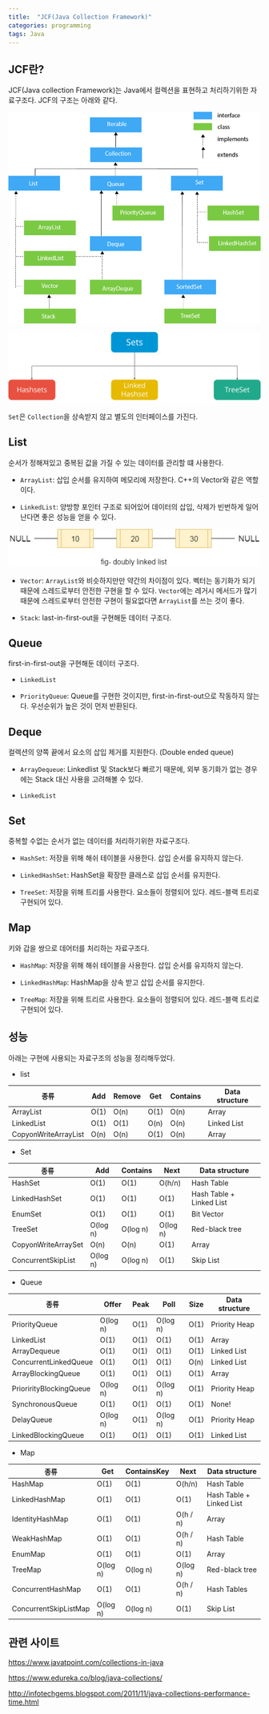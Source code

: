 ```yaml
---
title:  "JCF(Java Collection Framework)"
categories: programming
tags: Java
---
```


## JCF란?

JCF(Java collection Framework)는 Java에서 컬렉션을 표현하고 처리하기위한 자료구조다. JCF의 구조는 아래와 같다.

![java-collection-hierarchy](/assets/images/java-collection-hierarchy.png)

![types-of-sets](/assets/images/types-of-sets.png)

`Set`은 `Collection`을 상속받지 않고 별도의 인터페이스를 가진다.

## List

순서가 정해져있고 중복된 값을 가질 수 있는 데이터를 관리할 떄 사용한다.

- `ArrayList`: 삽입 순서를 유지하여 메모리에 저장한다. C++의 Vector와 같은 역할이다.

- `LinkedList`: 양방향 포인터 구조로 되어있어 데이터의 삽입, 삭제가 빈번하게 일어난다면 좋은 성능을 얻을 수 있다.

![doubly-linked-list](/assets/images/doubly-linked-list.png)

- `Vector`: `ArrayList`와 비슷하지만만 약간의 차이점이 있다. 벡터는 동기화가 되기때문에 스레드로부터 안전한 구현을 할 수 있다. `Vector`에는 레거시 메서드가 많기 때문에 스레드로부터 안전한 구현이 필요없다면 `ArrayList`를 쓰는 것이 좋다.

- `Stack`: last-in-first-out을 구현해둔 데이터 구조다.

## Queue

first-in-first-out을 구현해둔 데이터 구조다.

- `LinkedList`

- `PriorityQueue`: Queue를 구현한 것이지만, first-in-first-out으로 작동하지 않는다. 우선순위가 높은 것이 먼저 반환된다.

## Deque

컬렉션의 양쪽 끝에서 요소의 삽입 제거를 지원한다. (Double ended queue)

- `ArrayDequeue`: Linkedlist 및 Stack보다 빠르기 때문에, 외부 동기화가 없는 경우에는 Stack 대신 사용을 고려해볼 수 있다.

- `LinkedList`

## Set

중복할 수없는 순서가 없는 데이터를 처리하기위한 자료구조다.

- `HashSet`: 저장을 위해 해쉬 테이블을 사용한다. 삽입 순서를 유지하지 않는다.

- `LinkedHashSet`: HashSet을 확장한 클래스로 삽입 순서를 유지한다.

- `TreeSet`: 저장을 위해 트리를 사용한다. 요소들이 정렬되어 있다. 레드-블랙 트리로 구현되어 있다.

## Map

키와 갑을 쌍으로 데어터를 처리하는 자료구조다.

- `HashMap`: 저장을 위해 해쉬 테이블을 사용한다. 삽입 순서를 유지하지 않는다.

- `LinkedHashMap`: HashMap을 상속 받고 삽입 순서를 유지한다.

- `TreeMap`: 저장을 위해 트리르 사용한다. 요소들이 정렬되어 있다. 레드-블랙 트리로 구현되어 있다.

## 성능

아래는 구현에 사용되는 자료구조의 성능을 정리해두었다.

- list

종류|Add|Remove|Get|Contains|Data structure
---|---|---|---|---|---
ArrayList|O(1)|O(n)|O(1)|O(n)|Array
LinkedList|O(1)|O(1)|O(n)|O(n)|Linked List
CopyonWriteArrayList|O(n)|O(n)|O(1)|O(n)|Array

- Set

종류|Add|Contains|Next|Data structure
---|---|---|---|---
HashSet|O(1)|O(1)|O(h/n)|Hash Table
LinkedHashSet|O(1)|O(1)|O(1)|Hash Table + Linked List
EnumSet|O(1)|O(1)|O(1)|Bit Vector
TreeSet|O(log n)|O(log n)|O(log n)|Red-black tree
CopyonWriteArraySet|O(n)|O(n)|O(1)|Array
ConcurrentSkipList|O(log n)|O(log n)|O(1)|Skip List

- Queue

종류|Offer|Peak|Poll|Size|Data structure
---|---|---|---|---|---
PriorityQueue|O(log n)|O(1)|O(log n)|O(1)|Priority Heap
|LinkedList|O(1)|O(1)|O(1)|O(1)|Array
|ArrayDequeue| O(1)|O(1)|O(1)|O(1)|Linked List
|ConcurrentLinkedQueue| O(1)|O(1)|O(1)|O(n)|Linked List
|ArrayBlockingQueue| O(1)|O(1)|O(1)|O(1)|Array
|PriorirityBlockingQueue|O(log n)|O(1)|O(log n)|O(1)|Priority Heap
|SynchronousQueue|O(1)|O(1)|O(1)|O(1)|None!
|DelayQueue|O(log n)|O(1)|O(log n)|O(1)|Priority Heap
|LinkedBlockingQueue|O(1)|O(1)|O(1)|O(1)|Linked List

- Map

종류|Get|ContainsKey|Next|Data structure
---|---|---|---|---
HashMap|O(1)|O(1)|O(h/n)|Hash Table
|LinkedHashMap|O(1)|O(1)|O(1)|Hash Table + Linked List
|IdentityHashMap|O(1)|O(1)|O(h / n)|Array
|WeakHashMap|O(1)|O(1)|O(h / n)|Hash Table
|EnumMap|O(1)|O(1)|O(1)|Array
|TreeMap|O(log n)|O(log n)|O(log n)|Red-black tree
|ConcurrentHashMap|O(1)|O(1)|O(h / n)|Hash Tables
|ConcurrentSkipListMap|O(log n)|O(log n)|O(1)|Skip List

## 관련 사이트

<https://www.javatpoint.com/collections-in-java>

<https://www.edureka.co/blog/java-collections/>

<http://infotechgems.blogspot.com/2011/11/java-collections-performance-time.html>